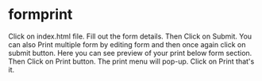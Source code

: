 # formprint
Click on index.html file.
Fill out the form details.
Then Click on Submit.
You can also Print multiple form by editing form and then once again click on submit button.
Here you can see preview of your print below form section.
Then Click on Print button.
The print menu will pop-up.
Click on Print that's it.
